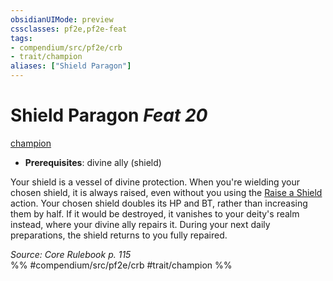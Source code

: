```yaml
---
obsidianUIMode: preview
cssclasses: pf2e,pf2e-feat
tags:
- compendium/src/pf2e/crb
- trait/champion
aliases: ["Shield Paragon"]
---
```

# Shield Paragon  *Feat 20*  
[champion](rules/traits/champion.md "Champion Class Trait")  

- **Prerequisites**: divine ally (shield)

Your shield is a vessel of divine protection. When you're wielding your chosen shield, it is always raised, even without you using the [Raise a Shield](rules/actions/raise-a-shield.md) action. Your chosen shield doubles its HP and BT, rather than increasing them by half. If it would be destroyed, it vanishes to your deity's realm instead, where your divine ally repairs it. During your next daily preparations, the shield returns to you fully repaired.

*Source: Core Rulebook p. 115*  
%% #compendium/src/pf2e/crb #trait/champion %%